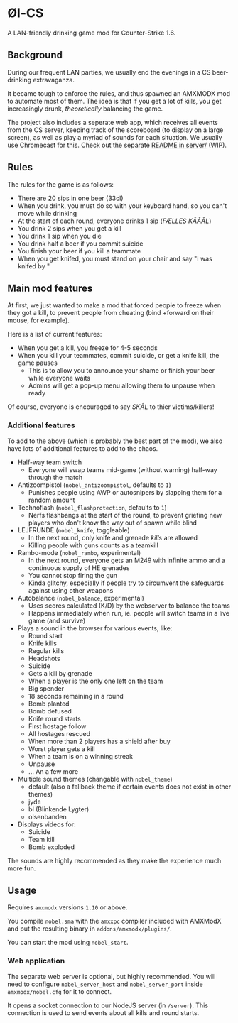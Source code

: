 # Øl-CS

A LAN-friendly drinking game mod for Counter-Strike 1.6.

## Background

During our frequent LAN parties, we usually end the evenings in a CS
beer-drinking extravaganza.

It became tough to enforce the rules, and thus spawned an AMXMODX mod to
automate most of them. The idea is that if you get a lot of kills, you
get increasingly drunk, *theoretically* balancing the game.

The project also includes a seperate web app, which receives all events
from the CS server, keeping track of the scoreboard (to display on a large
screen), as well as play a myriad of sounds for each situation. We usually
use Chromecast for this.  Check out the separate [README in server/](server/) (WIP).

## Rules

The rules for the game is as follows:

* There are 20 sips in one beer (33cl)
* When you drink, you must do so with your keyboard hand, so you can't move 
while drinking
* At the start of each round, everyone drinks 1 sip (*FÆLLES KÅÅÅL*)
* You drink 2 sips when you get a kill
* You drink 1 sip when you die
* You drink half a beer if you commit suicide
* You finish your beer if you kill a teammate
* When you get knifed, you must stand on your chair and say "I was knifed by <name>"

## Main mod features

At first, we just wanted to make a mod that forced people to freeze when they got 
a kill, to prevent people from cheating (bind +forward on their mouse, for example).

Here is a list of current features:
* When you get a kill, you freeze for 4-5 seconds
* When you kill your teammates, commit suicide, or get a knife kill, the game pauses
  * This is to allow you to announce your shame or finish your beer while everyone waits
  * Admins will get a pop-up menu allowing them to unpause when ready

Of course, everyone is encouraged to say *SKÅL* to thier victims/killers!

### Additional features

To add to the above (which is probably the best part of the mod), we also have 
lots of additional features to add to the chaos.

* Half-way team switch
  * Everyone will swap teams mid-game (without warning) half-way through the match
* Antizoompistol (`nobel_antizoompistol`, defaults to `1`)
  * Punishes people using AWP or autosnipers by slapping them for a random amount
* Technoflash (`nobel_flashprotection`, defaults to `1`)
  * Nerfs flashbangs at the start of the round, to prevent griefing new players
    who don't know the way out of spawn while blind 
* LEJFRUNDE (`nobel_knife`, toggleable)
  * In the next round, only knife and grenade *kills* are allowed
  * Killing people with guns counts as a teamkill
* Rambo-mode (`nobel_rambo`, experimental)
  * In the next round, everyone gets an M249 with infinite ammo and a continuous supply of HE grenades
  * You cannot stop firing the gun
  * Kinda glitchy, especially if people try to circumvent the safeguards against using other weapons 
* Autobalance (`nobel_balance`, experimental)
  * Uses scores calculated (K/D) by the webserver to balance the teams
  * Happens immediately when run, ie. people will switch teams in a live game (and survive)
* Plays a sound in the browser for various events, like:
  * Round start
  * Knife kills
  * Regular kills
  * Headshots
  * Suicide
  * Gets a kill by grenade
  * When a player is the only one left on the team
  * Big spender
  * 18 seconds remaining in a round
  * Bomb planted
  * Bomb defused
  * Knife round starts
  * First hostage follow
  * All hostages rescued
  * When more than 2 players has a shield after buy
  * Worst player gets a kill
  * When a team is on a winning streak
  * Unpause
  * ... An a few more
* Multiple sound themes (changable with `nobel_theme`)
  * default (also a fallback theme if certain events does not exist in other themes)
  * jyde
  * bl (Blinkende Lygter)
  * olsenbanden
* Displays videos for:
  * Suicide
  * Team kill
  * Bomb exploded

The sounds are highly recommended as they make the experience much more fun.

## Usage

Requires `amxmodx` versions `1.10` or above.

You compile `nobel.sma` with the `amxxpc` compiler included with AMXModX and put the
resulting binary in `addons/amxmodx/plugins/`.

You can start the mod using `nobel_start`.

### Web application
The separate web server is optional, but highly recommended. You will need to configure 
`nobel_server_host` and `nobel_server_port` inside `amxmodx/nobel.cfg` for it to connect.

It opens a socket connection to our NodeJS server (in `/server`). 
This connection is used to send events about all kills and round starts.
